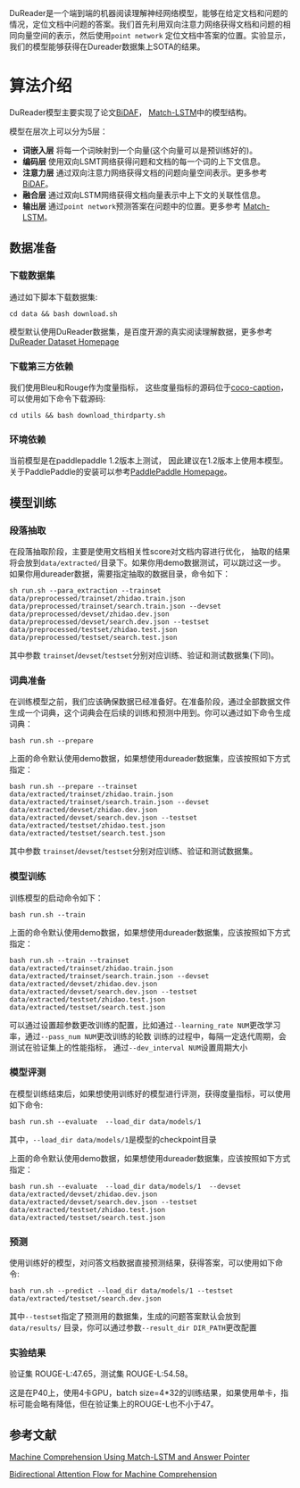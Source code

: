 DuReader是一个端到端的机器阅读理解神经网络模型，能够在给定文档和问题的情况，定位文档中问题的答案。我们首先利用双向注意力网络获得文档和问题的相同向量空间的表示，然后使用`point network` 定位文档中答案的位置。实验显示，我们的模型能够获得在Dureader数据集上SOTA的结果。

# 算法介绍
DuReader模型主要实现了论文[BiDAF](https://arxiv.org/abs/1611.01603)， [Match-LSTM](https://arxiv.org/abs/1608.07905)中的模型结构。

模型在层次上可以分为5层：

- **词嵌入层** 将每一个词映射到一个向量(这个向量可以是预训练好的)。
- **编码层** 使用双向LSMT网络获得问题和文档的每一个词的上下文信息。
- **注意力层** 通过双向注意力网络获得文档的问题向量空间表示。更多参考[BiDAF](https://arxiv.org/abs/1611.01603)。
- **融合层** 通过双向LSTM网络获得文档向量表示中上下文的关联性信息。
- **输出层** 通过`point network`预测答案在问题中的位置。更多参考 [Match-LSTM](https://arxiv.org/abs/1608.07905)。

## 数据准备
### 下载数据集
通过如下脚本下载数据集:
```
cd data && bash download.sh
```
模型默认使用DuReader数据集，是百度开源的真实阅读理解数据，更多参考[DuReader Dataset Homepage](https://ai.baidu.com//broad/subordinate?dataset=dureader)

### 下载第三方依赖
我们使用Bleu和Rouge作为度量指标， 这些度量指标的源码位于[coco-caption](https://github.com/tylin/coco-caption)， 可以使用如下命令下载源码:

```
cd utils && bash download_thirdparty.sh
```
### 环境依赖
当前模型是在paddlepaddle 1.2版本上测试， 因此建议在1.2版本上使用本模型。关于PaddlePaddle的安装可以参考[PaddlePaddle Homepage](http://paddlepaddle.org)。

## 模型训练
### 段落抽取
在段落抽取阶段，主要是使用文档相关性score对文档内容进行优化， 抽取的结果将会放到`data/extracted/`目录下。如果你用demo数据测试，可以跳过这一步。如果你用dureader数据，需要指定抽取的数据目录，命令如下： 
```
sh run.sh --para_extraction --trainset data/preprocessed/trainset/zhidao.train.json data/preprocessed/trainset/search.train.json --devset data/preprocessed/devset/zhidao.dev.json data/preprocessed/devset/search.dev.json --testset data/preprocessed/testset/zhidao.test.json data/preprocessed/testset/search.test.json
```
其中参数 `trainset`/`devset`/`testset`分别对应训练、验证和测试数据集(下同)。
### 词典准备
在训练模型之前，我们应该确保数据已经准备好。在准备阶段，通过全部数据文件生成一个词典，这个词典会在后续的训练和预测中用到。你可以通过如下命令生成词典：
```
bash run.sh --prepare
```
上面的命令默认使用demo数据，如果想使用dureader数据集，应该按照如下方式指定：
```
bash run.sh --prepare --trainset data/extracted/trainset/zhidao.train.json data/extracted/trainset/search.train.json --devset data/extracted/devset/zhidao.dev.json data/extracted/devset/search.dev.json --testset data/extracted/testset/zhidao.test.json data/extracted/testset/search.test.json
```
其中参数 `trainset`/`devset`/`testset`分别对应训练、验证和测试数据集。
### 模型训练
训练模型的启动命令如下：
```
bash run.sh --train
```
上面的命令默认使用demo数据，如果想使用dureader数据集，应该按照如下方式指定：
```
bash run.sh --train --trainset data/extracted/trainset/zhidao.train.json data/extracted/trainset/search.train.json --devset data/extracted/devset/zhidao.dev.json data/extracted/devset/search.dev.json --testset data/extracted/testset/zhidao.test.json data/extracted/testset/search.test.json
```
可以通过设置超参数更改训练的配置，比如通过`--learning_rate NUM`更改学习率，通过`--pass_num NUM`更改训练的轮数
训练的过程中，每隔一定迭代周期，会测试在验证集上的性能指标， 通过`--dev_interval NUM`设置周期大小

### 模型评测
在模型训练结束后，如果想使用训练好的模型进行评测，获得度量指标，可以使用如下命令:
```
bash run.sh --evaluate  --load_dir data/models/1
```
其中，`--load_dir data/models/1`是模型的checkpoint目录

上面的命令默认使用demo数据，如果想使用dureader数据集，应该按照如下方式指定：
```
bash run.sh --evaluate  --load_dir data/models/1  --devset data/extracted/devset/zhidao.dev.json data/extracted/devset/search.dev.json --testset data/extracted/testset/zhidao.test.json data/extracted/testset/search.test.json
```

### 预测
使用训练好的模型，对问答文档数据直接预测结果，获得答案，可以使用如下命令:
```
bash run.sh --predict --load_dir data/models/1 --testset data/extracted/testset/search.dev.json
```
其中`--testset`指定了预测用的数据集，生成的问题答案默认会放到`data/results/` 目录，你可以通过参数`--result_dir DIR_PATH`更改配置

### 实验结果
验证集 ROUGE-L:47.65，测试集 ROUGE-L:54.58。

这是在P40上，使用4卡GPU，batch size=4*32的训练结果，如果使用单卡，指标可能会略有降低，但在验证集上的ROUGE-L也不小于47。

## 参考文献
[Machine Comprehension Using Match-LSTM and Answer Pointer](https://arxiv.org/abs/1608.07905)

[Bidirectional Attention Flow for Machine Comprehension](https://arxiv.org/abs/1611.01603)
